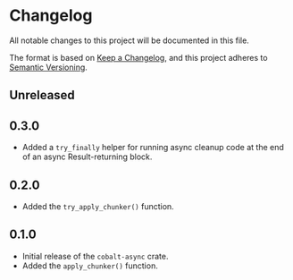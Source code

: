 # Changelog
All notable changes to this project will be documented in this file.

The format is based on [Keep a Changelog](https://keepachangelog.com/en/1.0.0/),
and this project adheres to [Semantic Versioning](https://semver.org/spec/v2.0.0.html).

## Unreleased

## 0.3.0

- Added a `try_finally` helper for running async cleanup code at the end of
  an async Result-returning block.

## 0.2.0

- Added the `try_apply_chunker()` function.

## 0.1.0

- Initial release of the `cobalt-async` crate.
- Added the `apply_chunker()` function.
